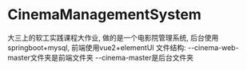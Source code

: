 # CinemaManagementSystem
大三上的软工实践课程大作业, 做的是一个电影院管理系统, 后台使用springboot+mysql, 前端使用vue2+elementUI
文件结构:
--cinema-web-master文件夹是前端文件夹
--cinema-master是后台文件夹
